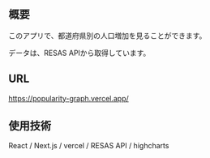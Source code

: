 ## 概要

このアプリで、都道府県別の人口増加を見ることができます。

データは、RESAS APIから取得しています。

## URL
https://popularity-graph.vercel.app/

## 使用技術
React / Next.js / vercel / RESAS API / highcharts 
